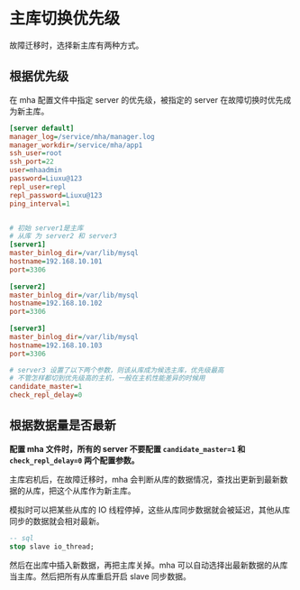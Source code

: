 # 主库切换优先级

故障迁移时，选择新主库有两种方式。



## 根据优先级

在 mha 配置文件中指定 server 的优先级，被指定的 server 在故障切换时优先成为新主库。

~~~ini
[server default]            
manager_log=/service/mha/manager.log
manager_workdir=/service/mha/app1
ssh_user=root
ssh_port=22
user=mhaadmin
password=Liuxu@123
repl_user=repl  
repl_password=Liuxu@123
ping_interval=1


# 初始 server1是主库
# 从库 为 server2 和 server3
[server1]
master_binlog_dir=/var/lib/mysql
hostname=192.168.10.101
port=3306
 
[server2]
master_binlog_dir=/var/lib/mysql
hostname=192.168.10.102
port=3306
 
[server3]
master_binlog_dir=/var/lib/mysql
hostname=192.168.10.103
port=3306

# server3 设置了以下两个参数，则该从库成为候选主库，优先级最高
# 不管怎样都切到优先级高的主机，一般在主机性能差异的时候用   
candidate_master=1
check_repl_delay=0
~~~





## 根据数据量是否最新

**配置 mha 文件时，所有的 server 不要配置 `candidate_master=1` 和 `check_repl_delay=0` 两个配置参数。**

主库宕机后，在故障迁移时，mha 会判断从库的数据情况，查找出更新到最新数据的从库，把这个从库作为新主库。

模拟时可以把某些从库的 IO 线程停掉，这些从库同步数据就会被延迟，其他从库同步的数据就会相对最新。

~~~sql
-- sql
stop slave io_thread;
~~~

然后在出库中插入新数据，再把主库关掉。mha 可以自动选择出最新数据的从库当主库。然后把所有从库重启开启 slave 同步数据。







